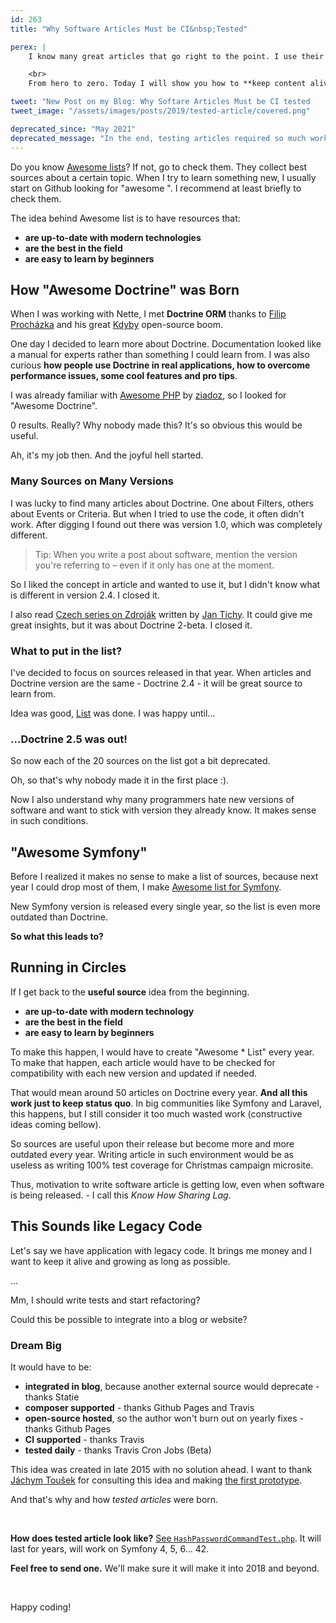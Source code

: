 ```yaml
---
id: 263
title: "Why Software Articles Must be CI&nbsp;Tested"

perex: |
    I know many great articles that go right to the point. I use their code examples and they work. But when I recommend these articles to people I mentor, I realize the articles are already 2 years old and their code samples probably do not work any more.

    <br>
    From hero to zero. Today I will show you how to **keep content alive lot longer with a minimal effort.**

tweet: "New Post on my Blog: Why Softare Articles Must be CI tested          #sustainability"
tweet_image: "/assets/images/posts/2019/tested-article/covered.png"

deprecated_since: "May 2021"
deprecated_message: "In the end, testing articles required so much work to be useful. I will let testing for book content, so updates can be released more easily. And the book of life will be prolonged :)."
---
```


Do you know [Awesome lists](https://github.com/sindresorhus/awesome)? If not, go to check them. They collect best sources about a certain topic. When I try to learn something new, I usually start on Github looking for "awesome <technology>". I recommend at least briefly to check them.

The idea behind Awesome list is to have resources that:

- **are up-to-date with modern technologies**
- **are the best in the field**
- **are easy to learn by beginners**


## How "Awesome Doctrine" was Born

When I was working with Nette, I met **Doctrine ORM** thanks to [Filip Procházka](https://filip-prochazka.com) and his great [Kdyby](https://github.com/Kdyby) open-source boom.

One day I decided to learn more about Doctrine. Documentation looked like a manual for experts rather than something I could learn from. I was also curious **how people use Doctrine in real applications, how to overcome performance issues, some cool features and pro tips**.

I was already familiar with [Awesome PHP](https://github.com/ziadoz/awesome-php) by [ziadoz](https://github.com/ziadoz), so I looked for "Awesome Doctrine".

0 results. Really? Why nobody made this? It's so obvious this would be useful.

Ah, it's my job then. And the joyful hell started.


### Many Sources on Many Versions

I was lucky to find many articles about Doctrine. One about Filters, others about Events or Criteria. But when I tried to use the code, it often didn't work. After digging I found out there was version 1.0, which was completely different.

> Tip: When you write a post about software, mention the version you're referring to – even if it only has one at the moment.

So I liked the concept in article and wanted to use it, but I didn't know what is different in version 2.4. I closed it.

I also read [Czech series on Zdroják](https://www.zdrojak.cz/clanky/doctrine-2-uvod-do-systemu) written by [Jan Tichy](https://www.jantichy.cz). It could give me great insights, but it was about Doctrine 2-beta. I closed it.


### What to put in the list?

I've decided to focus on sources released in that year. When articles and Doctrine version are the same - Doctrine 2.4 - it will be great source to learn from.

Idea was good, [List](https://github.com/biberlabs/awesome-doctrine) was done. I was happy until...

### ...Doctrine 2.5 was out!

So now each of the 20 sources on the list got a bit deprecated.

Oh, so that's why nobody made it in the first place :).

Now I also understand why many programmers hate new versions of software and want to stick with version they already know. It makes sense in such conditions.


## "Awesome Symfony"

Before I realized it makes no sense to make a list of sources, because next year I could drop most of them, I make [Awesome list for Symfony](https://github.com/Pehapkari/awesome-symfony-education).

New Symfony version is released every single year, so the list is even more outdated than Doctrine.

**So what this leads to?**


## Running in Circles

If I get back to the **useful source** idea from the beginning.

- **are up-to-date with modern technology**
- **are the best in the field**
- **are easy to learn by beginners**


To make this happen, I would have to create "Awesome * List" every year.
To make that happen, each article would have to be checked for compatibility with each new version and updated if needed.

That would mean around 50 articles on Doctrine every year. **And all this work just to keep status quo**. In big communities like Symfony and Laravel, this happens, but I still consider it too much wasted work (constructive ideas coming bellow).

So sources are useful upon their release but become more and more outdated every year. Writing article in such environment would be as useless as writing 100% test coverage for Christmas campaign microsite.

Thus, motivation to write software article is getting low, even when software is being released. - I call this *Know How Sharing Lag*.


## This Sounds like Legacy Code

Let's say we have application with legacy code. It brings me money and I want to keep it alive and growing as long as possible.

...

Mm, I should write tests and start refactoring?

Could this be possible to integrate into a blog or website?

### Dream Big

It would have to be:

- **integrated in blog**, because another external source would deprecate - thanks Statie
- **composer supported** - thanks Github Pages and Travis
- **open-source hosted**, so the author won't burn out on yearly fixes - thanks Github Pages
- **CI supported** - thanks Travis
- **tested daily** - thanks Travis Cron Jobs (Beta)


This idea was created in late 2015 with no solution ahead. I want to thank [Jáchym Toušek](https://twitter.com/enumag) for consulting this idea and making [the first prototype](https://github.com/enumag/enumag.cz/commit/3efc82717b9965bb19a2609e4caddc0c5467552d).

And that's why and how *tested articles* were born.

<br>

**How does tested article look like?** [See `HashPasswordCommandTest.php`](https://github.com/TomasVotruba/tomasvotruba.com/blob/8c68d0fcb64a73fb71f157452288711219501763/packages/blog/tests/Posts/Year2019/SymfonyConsole/HashPasswordCommandTest.php). It will last for years, will work on Symfony 4, 5, 6... 42.

**Feel free to send one.** We'll make sure it will make it into 2018 and beyond.

<br>

Happy coding!
